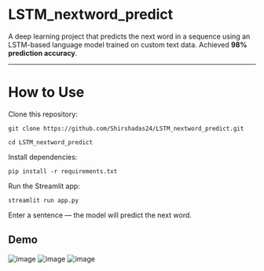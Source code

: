 # LSTM_nextword_predict

A deep learning project that predicts the next word in a sequence using an LSTM-based language model trained on custom text data. Achieved **98% prediction accuracy**.

---
# How to Use
Clone this repository:

```git clone https://github.com/Shirshadas24/LSTM_nextword_predict.git```

```cd LSTM_nextword_predict```

Install dependencies:


```pip install -r requirements.txt```

Run the Streamlit app:


```streamlit run app.py```


Enter a sentence — the model will predict the next word.


##  Demo

![image](https://github.com/user-attachments/assets/849ad932-12d9-4a77-962b-2e74f3a533f9)
![image](https://github.com/user-attachments/assets/6e49c650-c595-424a-872f-15bb559488f8)
![image](https://github.com/user-attachments/assets/8d9c5cb2-d3c2-4377-ab5a-ea44f7ef400b)

